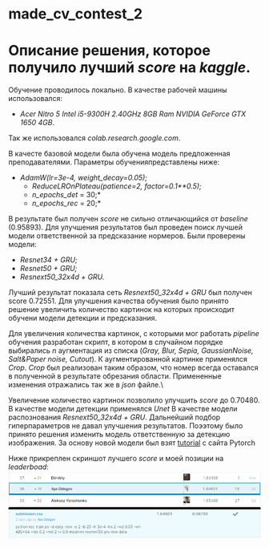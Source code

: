 # made_cv_contest_2
# Описание решения, которое получило лучший *score* на *kaggle*.

 Обучение проводилось локально. В качестве рабочей машины использовался:
  * *Acer Nitro 5 Intel i5-9300H 2.40GHz 8GB Ram NVIDIA GeForce GTX 1650 4GB*.

 Так же использовался *colab.research.google.com*.

 В качесте базовой модели была обучена модель предложенная преподавателями. Параметры обученияпредставлены ниже:

* *AdamW(lr=3e-4, weight_decay=0.05);*
  * *ReduceLROnPlateau(patience=2, factor=0.1**0.5);*
  * *n_epochs_det* = 30;*
  * *n_epochs_rec* = 20;*
 
 В результате был получен *score* не сильно отличающийся от *baseline* (0.95893). Для улучшения результатов был проведен поиск лучшей модели ответственной за предсказание нормеров. Были проверены модели:

 * *Resnet34 + GRU;*
 * *Resnet50 + GRU;*
 * *Resnext50_32x4d + GRU.*
 
 Лучший результат показала сеть *Resnext50_32x4d + GRU* был получен score 0.72551. Для улучшения качества обучения было принято решение увеличить количество картинок на которых происходит обучени модели детекции и предсказания.

 Для увеличения количества картинок, с которыми мог работать *pipeline* обучения разработан скрипт, в котором в случайном порядке выбирались *n* аугментация из списка (*Gray, Blur, Sepia, GaussianNoise, Salt&Paper noise, Cutout*). К аугментированной картинке применялся *Crop*. *Crop* был реализован таким образом, что номер всегда оставался в полученной в результате обрезания области. Примененные изменения отражались так же в *json* файле.\
 
 Увеличение количество картинок позволило улучшить *score* до 0.70480. В качестве модели детекции применялся *Unet* В качестве модели распознования *Resnext50_32x4d + GRU*. Дальнейший подбор гиперпараметров не давал улучшения результатов. Поээтому было принято решения изменить модель ответственную за детекцию изображения. За основу новой модели был взят [tutorial](https://pytorch.org/tutorials/intermediate/torchvision_tutorial.html) с сайта Pytorch

 Ниже прикреплен скриншот лучшего *score* и моей позиции на *leaderboad*:
![](score.png)
